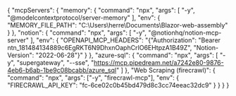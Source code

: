 {
  "mcpServers": {
    "memory": {
      "command": "npx",
      "args": [
        "-y",
        "@modelcontextprotocol/server-memory"
      ],
      "env": {
        "MEMORY_FILE_PATH": "C:\\Users\\herre\\Documents\\Blazor-web-assembly"
      }
    },
    "notion": {
      "command": "npx",
      "args": [
        "-y",
        "@notionhq/notion-mcp-server"
      ],
      "env": {
        "OPENAPI_MCP_HEADERS": "{\"Authorization\": \"Bearer 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\", \"Notion-Version\": \"2022-06-28\"}"
      }
    },
    "azure-sql": {
      "command": "npx",
      "args": [
        "-y",
        "supergateway",
        "--sse",
        "https://mcp.pipedream.net/a7242e80-9876-4eb6-b6ab-1be9c08bcabb/azure_sql"
      ]
    },
    "Web Scraping (firecrawl)": {
      "command": "npx",
      "args": ["-y", "firecrawl-mcp"],
      "env": {
        "FIRECRAWL_API_KEY": "fc-6ce02c0b45bd479d8c3cc74eeac32dc9"
      }
    }
  }
}